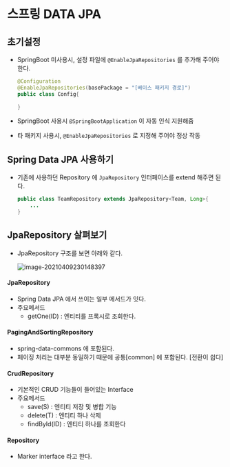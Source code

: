 # 스프링 DATA JPA

## 초기설정

* SpringBoot 미사용시, 설정 파일에 `@EnableJpaRepositories` 를 추가해 주어야 한다.

  ```java
  @Configuration
  @EnableJpaRepositories(basePackage = "[베이스 패키지 경로]")
  public class Config{
    
  }
  ```

* SpringBoot 사용시 `@SpringBootApplication` 이 자동 인식 지원해줌

* 타 패키지 사용시, `@EnableJpaRepositories` 로 지정해 주어야 정상 작동



## Spring Data JPA 사용하기

* 기존에 사용하던 Repository 에 `JpaRepository` 인터페이스를 extend 해주면 된다.

  ```java
  public class TeamRepository extends JpaRepository<Team, Long>{
      ...
  }
  ```

  



## JpaRepository 살펴보기

* JpaRepository  구조를 보면 아래와 같다.

  ![image-20210409230148397](http://www.jimbae.com:59005/image/269)

#### JpaRepository

* Spring Data JPA 에서 쓰이는 일부 메서드가 잇다.
* 주요메서드
  * getOne(ID) : 엔티티를 프록시로 조회한다.

#### PagingAndSortingRepository

* spring-data-commons 에 포함된다.
* 페이징 처리는 대부분 동일하기 때문에 공통[common] 에 포함된다. [전환이 쉽다]

#### CrudRepository

* 기본적인 CRUD 기능들이 들어있는 Interface
* 주요메서드
  * save(S) : 엔티티 저장 및 병합 기능
  * delete(T) : 엔티티 하나 삭제
  * findById(ID) : 엔티티 하나를 조회한다

#### Repository

* Marker interface 라고 한다.
